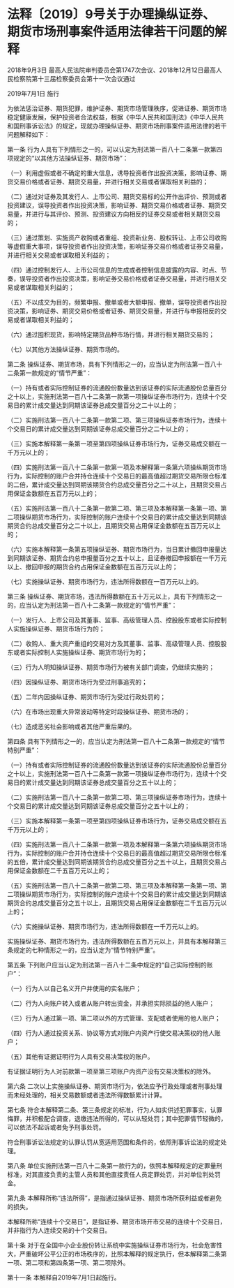 # 法释〔2019〕9号关于办理操纵证券、期货市场刑事案件适用法律若干问题的解释

2018年9月3日 最高人民法院审判委员会第1747次会议、2018年12月12日最高人民检察院第十三届检察委员会第十一次会议通过

2019年7月1日 施行

<!-- INFO END -->

为依法惩治证券、期货犯罪，维护证券、期货市场管理秩序，促进证券、期货市场稳定健康发展，保护投资者合法权益，根据《中华人民共和国刑法》《中华人民共和国刑事诉讼法》的规定，现就办理操纵证券、期货市场刑事案件适用法律的若干问题解释如下：

第一条 行为人具有下列情形之一的，可以认定为刑法第一百八十二条第一款第四项规定的“以其他方法操纵证券、期货市场”：

（一）利用虚假或者不确定的重大信息，诱导投资者作出投资决策，影响证券、期货交易价格或者证券、期货交易量，并进行相关交易或者谋取相关利益的；

（二）通过对证券及其发行人、上市公司、期货交易标的公开作出评价、预测或者投资建议，误导投资者作出投资决策，影响证券、期货交易价格或者证券、期货交易量，并进行与其评价、预测、投资建议方向相反的证券交易或者相关期货交易的；

（三）通过策划、实施资产收购或者重组、投资新业务、股权转让、上市公司收购等虚假重大事项，误导投资者作出投资决策，影响证券交易价格或者证券交易量，并进行相关交易或者谋取相关利益的；

（四）通过控制发行人、上市公司信息的生成或者控制信息披露的内容、时点、节奏，误导投资者作出投资决策，影响证券交易价格或者证券交易量，并进行相关交易或者谋取相关利益的；

（五）不以成交为目的，频繁申报、撤单或者大额申报、撤单，误导投资者作出投资决策，影响证券、期货交易价格或者证券、期货交易量，并进行与申报相反的交易或者谋取相关利益的；

（六）通过囤积现货，影响特定期货品种市场行情，并进行相关期货交易的；

（七）以其他方法操纵证券、期货市场的。

第二条 操纵证券、期货市场，具有下列情形之一的，应当认定为刑法第一百八十二条第一款规定的“情节严重”：

（一）持有或者实际控制证券的流通股份数量达到该证券的实际流通股份总量百分之十以上，实施刑法第一百八十二条第一款第一项操纵证券市场行为，连续十个交易日的累计成交量达到同期该证券总成交量百分之二十以上的；

（二）实施刑法第一百八十二条第一款第二项、第三项操纵证券市场行为，连续十个交易日的累计成交量达到同期该证券总成交量百分之二十以上的；

（三）实施本解释第一条第一项至第四项操纵证券市场行为，证券交易成交额在一千万元以上的；

（四）实施刑法第一百八十二条第一款第一项及本解释第一条第六项操纵期货市场行为，实际控制的账户合并持仓连续十个交易日的最高值超过期货交易所限仓标准的二倍，累计成交量达到同期该期货合约总成交量百分之二十以上，且期货交易占用保证金数额在五百万元以上的；

（五）实施刑法第一百八十二条第一款第二项、第三项及本解释第一条第一项、第二项操纵期货市场行为，实际控制的账户连续十个交易日的累计成交量达到同期该期货合约总成交量百分之二十以上，且期货交易占用保证金数额在五百万元以上的；

（六）实施本解释第一条第五项操纵证券、期货市场行为，当日累计撤回申报量达到同期该证券、期货合约总申报量百分之五十以上，且证券撤回申报额在一千万元以上、撤回申报的期货合约占用保证金数额在五百万元以上的；

（七）实施操纵证券、期货市场行为，违法所得数额在一百万元以上的。

第三条 操纵证券、期货市场，违法所得数额在五十万元以上，具有下列情形之一的，应当认定为刑法第一百八十二条第一款规定的“情节严重”：

（一）发行人、上市公司及其董事、监事、高级管理人员、控股股东或者实际控制人实施操纵证券、期货市场行为的；

（二）收购人、重大资产重组的交易对方及其董事、监事、高级管理人员、控股股东或者实际控制人实施操纵证券、期货市场行为的；

（三）行为人明知操纵证券、期货市场行为被有关部门调查，仍继续实施的；

（四）因操纵证券、期货市场行为受过刑事追究的；

（五）二年内因操纵证券、期货市场行为受过行政处罚的；

（六）在市场出现重大异常波动等特定时段操纵证券、期货市场的；

（七）造成恶劣社会影响或者其他严重后果的。

第四条 具有下列情形之一的，应当认定为刑法第一百八十二条第一款规定的“情节特别严重”：

（一）持有或者实际控制证券的流通股份数量达到该证券的实际流通股份总量百分之十以上，实施刑法第一百八十二条第一款第一项操纵证券市场行为，连续十个交易日的累计成交量达到同期该证券总成交量百分之五十以上的；

（二）实施刑法第一百八十二条第一款第二项、第三项操纵证券市场行为，连续十个交易日的累计成交量达到同期该证券总成交量百分之五十以上的；

（三）实施本解释第一条第一项至第四项操纵证券市场行为，证券交易成交额在五千万元以上的；

（四）实施刑法第一百八十二条第一款第一项及本解释第一条第六项操纵期货市场行为，实际控制的账户合并持仓连续十个交易日的最高值超过期货交易所限仓标准的五倍，累计成交量达到同期该期货合约总成交量百分之五十以上，且期货交易占用保证金数额在二千五百万元以上的；

（五）实施刑法第一百八十二条第一款第二项、第三项及本解释第一条第一项、第二项操纵期货市场行为，实际控制的账户连续十个交易日的累计成交量达到同期该期货合约总成交量百分之五十以上，且期货交易占用保证金数额在二千五百万元以上的；

（六）实施操纵证券、期货市场行为，违法所得数额在一千万元以上的。

实施操纵证券、期货市场行为，违法所得数额在五百万元以上，并具有本解释第三条规定的七种情形之一的，应当认定为“情节特别严重”。

第五条 下列账户应当认定为刑法第一百八十二条中规定的“自己实际控制的账户”：

（一）行为人以自己名义开户并使用的实名账户；

（二）行为人向账户转入或者从账户转出资金，并承担实际损益的他人账户；

（三）行为人通过第一项、第二项以外的方式管理、支配或者使用的他人账户；

（四）行为人通过投资关系、协议等方式对账户内资产行使交易决策权的他人账户；

（五）其他有证据证明行为人具有交易决策权的账户。

有证据证明行为人对前款第一项至第三项账户内资产没有交易决策权的除外。

第六条 二次以上实施操纵证券、期货市场行为，依法应予行政处理或者刑事处理而未经处理的，相关交易数额或者违法所得数额累计计算。

第七条 符合本解释第二条、第三条规定的标准，行为人如实供述犯罪事实，认罪悔罪，并积极配合调查，退缴违法所得的，可以从轻处罚；其中犯罪情节轻微的，可以依法不起诉或者免予刑事处罚。

符合刑事诉讼法规定的认罪认罚从宽适用范围和条件的，依照刑事诉讼法的规定处理。

第八条 单位实施刑法第一百八十二条第一款行为的，依照本解释规定的定罪量刑标准，对其直接负责的主管人员和其他直接责任人员定罪处罚，并对单位判处罚金。

第九条 本解释所称“违法所得”，是指通过操纵证券、期货市场所获利益或者避免的损失。

本解释所称“连续十个交易日”，是指证券、期货市场开市交易的连续十个交易日，并非指行为人连续交易的十个交易日。

第十条 对于在全国中小企业股份转让系统中实施操纵证券市场行为，社会危害性大，严重破坏公平公正的市场秩序的，比照本解释的规定执行，但本解释第二条第一项、第二项和第四条第一项、第二项除外。

第十一条 本解释自2019年7月1日起施行。